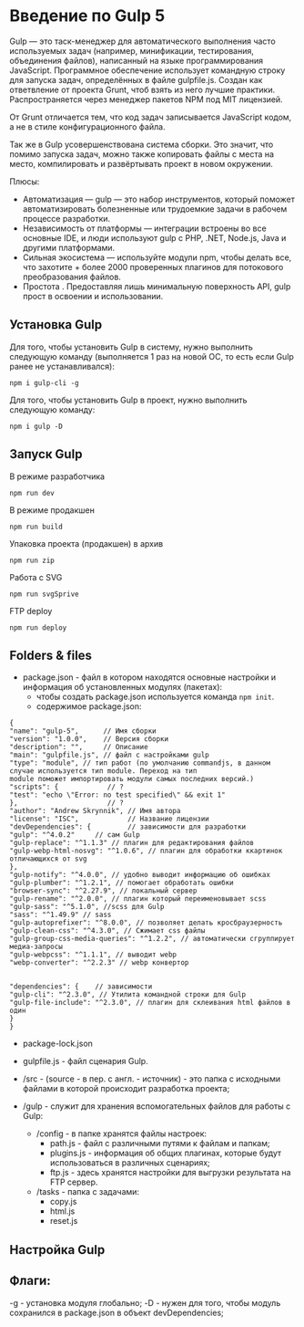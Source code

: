 # Введение по Gulp 5

Gulp — это таск-менеджер для автоматического выполнения часто используемых задач (например, минификации,
тестирования, объединения файлов), написанный на языке программирования JavaScript. Программное обеспечение
использует командную строку для запуска задач, определённых в файле gulpfile.js. Создан как ответвление от проекта
Grunt, чтоб взять из него лучшие практики. Распространяется через менеджер пакетов NPM под MIT лицензией.

От Grunt отличается тем, что код задач записывается JavaScript кодом, а не в стиле конфигурационного файла.

Так же в Gulp усовершенствована система сборки. Это значит, что помимо запуска задач, можно также копировать файлы с места на место, компилировать и развёртывать проект в новом окружении.

Плюсы:
* Автоматизация — gulp — это набор инструментов, который поможет автоматизировать болезненные или трудоемкие
задачи в рабочем процессе разработки.
* Независимость от платформы — интеграции встроены во все основные IDE, и люди используют gulp с PHP, .NET, Node.js,
  Java и другими платформами.
* Сильная экосистема — используйте модули npm, чтобы делать все, что захотите + более 2000 проверенных плагинов для
  потокового преобразования файлов.
* Простота . Предоставляя лишь минимальную поверхность API, gulp прост в освоении и использовании.

## Установка Gulp
Для того, чтобы установить Gulp в систему, нужно выполнить следующую команду (выполняется 1 раз на новой ОС, то есть
если Gulp ранее не устанавливался):
```
npm i gulp-cli -g
```

Для того, чтобы установить Gulp в проект, нужно выполнить следующую команду:
```
npm i gulp -D
```

## Запуск Gulp
В режиме разработчика
```
npm run dev
```

В режиме продакшен
```
npm run build
```

Упаковка проекта (продакшен) в архив
```
npm run zip
```

Работа с SVG
```
npm run svgSprive
```

FTP deploy
```
npm run deploy
```

## Folders & files

* package.json - файл в котором находятся основные настройки и информация об установленных модулях (пакетах):
    * чтобы создать package.json используется команда ```npm init```.
    * содержимое package.json:
```
{
"name": "gulp-5",      // Имя сборки
"version": "1.0.0",    // Версия сборки
"description": "",     // Описание
"main": "gulpfile.js", // файл с настройками gulp
"type": "module", // тип работ (по умолчанию commandjs, в данном случае используется тип module. Переход на тип
module поможет импортировать модули самых последних версий.)
"scripts": {            // ?
"test": "echo \"Error: no test specified\" && exit 1"
},                      // ?
"author": "Andrew Skrynnik", // Имя автора
"license": "ISC",            // Название лицензии
"devDependencies": {         // зависимости для разработки
"gulp": "^4.0.2"     // сам Gulp
"gulp-replace": "^1.1.3" // плагин для редактирования файлов
"gulp-webp-html-nosvg": "^1.0.6", // плагин для обработки ккартинок отличающихся от svg
},
"gulp-notify": "^4.0.0", // удобно выводит информацию об ошибках
"gulp-plumber": "^1.2.1", // помогает обработать ошибки
"browser-sync": "^2.27.9", // локальный сервер
"gulp-rename": "^2.0.0", // плагин который переименовывает scss
"gulp-sass": "^5.1.0", //scss для Gulp
"sass": "^1.49.9" // sass
"gulp-autoprefixer": "^8.0.0", // позволяет делать кросбраузерность
"gulp-clean-css": "^4.3.0", // Сжимает css файлы
"gulp-group-css-media-queries": "^1.2.2", // автоматически сгруппирует медиа-запросы
"gulp-webpcss": "^1.1.1", // выводит webp
"webp-converter": "^2.2.3" // webp конвертор


"dependencies": {    // зависимости
"gulp-cli": "^2.3.0", // Утилита командной строки для Gulp
"gulp-file-include": "^2.3.0", // плагин для склеивания html файлов в один
}
}
```

* package-lock.json

* gulpfile.js - файл сценария Gulp.


* /src - (source - в пер. с англ. - источник) - это папка с исходными файлами в которой происходит разработка
  проекта;
* /gulp - служит для хранения вспомогательных файлов для работы с Gulp:
    * /config - в папке хранятся файлы настроек:
        * path.js - файл с различными путями к файлам и папкам;
        * plugins.js - информация об общих плагинах, которые будут использоваться в различных сценариях;
        * ftp.js - здесь хранятся настройки для выгрузки результата на FTP сервер.
    * /tasks - папка с задачами:
        * copy.js
        * html.js
        * reset.js

## Настройка Gulp



## Флаги:
-g - установка модуля глобально;
-D - нужен для того, чтобы модуль сохранился в package.json в объект devDependencies;
